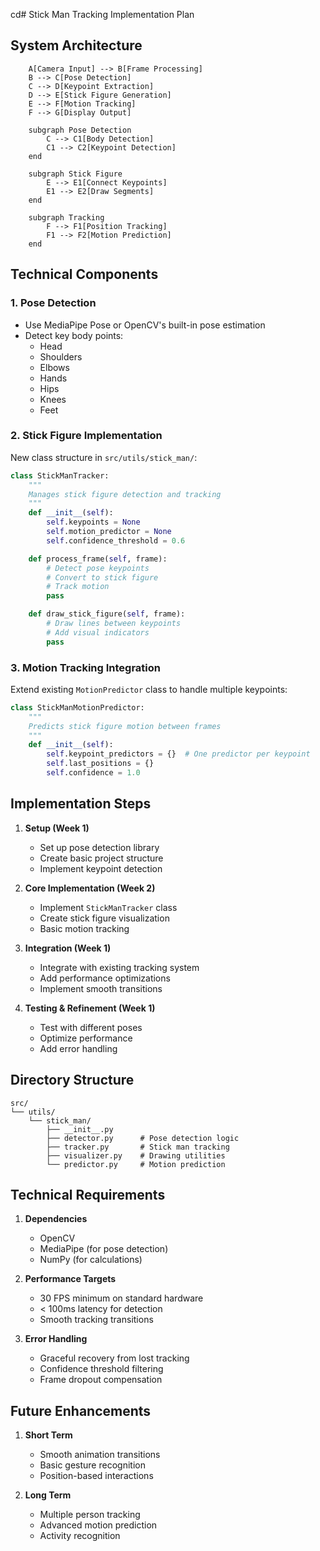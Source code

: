 cd# Stick Man Tracking Implementation Plan

## System Architecture

```mermaid
    A[Camera Input] --> B[Frame Processing]
    B --> C[Pose Detection]
    C --> D[Keypoint Extraction]
    D --> E[Stick Figure Generation]
    E --> F[Motion Tracking]
    F --> G[Display Output]

    subgraph Pose Detection
        C --> C1[Body Detection]
        C1 --> C2[Keypoint Detection]
    end

    subgraph Stick Figure
        E --> E1[Connect Keypoints]
        E1 --> E2[Draw Segments]
    end

    subgraph Tracking
        F --> F1[Position Tracking]
        F1 --> F2[Motion Prediction]
    end
```

## Technical Components

### 1. Pose Detection
- Use MediaPipe Pose or OpenCV's built-in pose estimation
- Detect key body points:
  - Head
  - Shoulders
  - Elbows
  - Hands
  - Hips
  - Knees
  - Feet

### 2. Stick Figure Implementation
New class structure in `src/utils/stick_man/`:

```python
class StickManTracker:
    """
    Manages stick figure detection and tracking
    """
    def __init__(self):
        self.keypoints = None
        self.motion_predictor = None
        self.confidence_threshold = 0.6

    def process_frame(self, frame):
        # Detect pose keypoints
        # Convert to stick figure
        # Track motion
        pass

    def draw_stick_figure(self, frame):
        # Draw lines between keypoints
        # Add visual indicators
        pass
```

### 3. Motion Tracking Integration
Extend existing `MotionPredictor` class to handle multiple keypoints:

```python
class StickManMotionPredictor:
    """
    Predicts stick figure motion between frames
    """
    def __init__(self):
        self.keypoint_predictors = {}  # One predictor per keypoint
        self.last_positions = {}
        self.confidence = 1.0
```

## Implementation Steps

1. **Setup (Week 1)**
   - Set up pose detection library
   - Create basic project structure
   - Implement keypoint detection

2. **Core Implementation (Week 2)**
   - Implement `StickManTracker` class
   - Create stick figure visualization
   - Basic motion tracking

3. **Integration (Week 1)**
   - Integrate with existing tracking system
   - Add performance optimizations
   - Implement smooth transitions

4. **Testing & Refinement (Week 1)**
   - Test with different poses
   - Optimize performance
   - Add error handling

## Directory Structure

```
src/
└── utils/
    └── stick_man/
        ├── __init__.py
        ├── detector.py      # Pose detection logic
        ├── tracker.py       # Stick man tracking
        ├── visualizer.py    # Drawing utilities
        └── predictor.py     # Motion prediction
```

## Technical Requirements

1. **Dependencies**
   - OpenCV
   - MediaPipe (for pose detection)
   - NumPy (for calculations)

2. **Performance Targets**
   - 30 FPS minimum on standard hardware
   - < 100ms latency for detection
   - Smooth tracking transitions

3. **Error Handling**
   - Graceful recovery from lost tracking
   - Confidence threshold filtering
   - Frame dropout compensation

## Future Enhancements

1. **Short Term**
   - Smooth animation transitions
   - Basic gesture recognition
   - Position-based interactions

2. **Long Term**
   - Multiple person tracking
   - Advanced motion prediction
   - Activity recognition